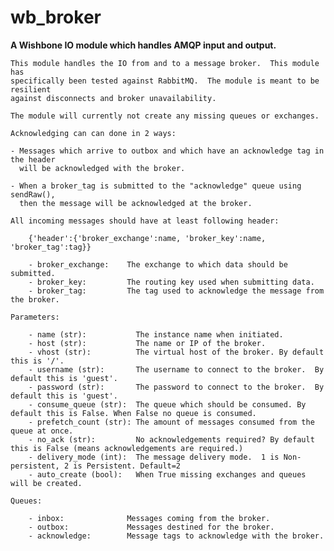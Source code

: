 wb_broker
=========

**A Wishbone IO module which handles AMQP input and output.**

    This module handles the IO from and to a message broker.  This module has
    specifically been tested against RabbitMQ.  The module is meant to be resilient
    against disconnects and broker unavailability.

    The module will currently not create any missing queues or exchanges.

    Acknowledging can can done in 2 ways:

    - Messages which arrive to outbox and which have an acknowledge tag in the header
      will be acknowledged with the broker.

    - When a broker_tag is submitted to the "acknowledge" queue using sendRaw(),
      then the message will be acknowledged at the broker.

    All incoming messages should have at least following header:

        {'header':{'broker_exchange':name, 'broker_key':name, 'broker_tag':tag}}

        - broker_exchange:    The exchange to which data should be submitted.
        - broker_key:         The routing key used when submitting data.
        - broker_tag:         The tag used to acknowledge the message from the broker.

    Parameters:

        - name (str):           The instance name when initiated.
        - host (str):           The name or IP of the broker.
        - vhost (str):          The virtual host of the broker. By default this is '/'.
        - username (str):       The username to connect to the broker.  By default this is 'guest'.
        - password (str):       The password to connect to the broker.  By default this is 'guest'.
        - consume_queue (str):  The queue which should be consumed. By default this is False. When False no queue is consumed.
        - prefetch_count (str): The amount of messages consumed from the queue at once.
        - no_ack (str):         No acknowledgements required? By default this is False (means acknowledgements are required.)
        - delivery_mode (int):  The message delivery mode.  1 is Non-persistent, 2 is Persistent. Default=2
        - auto_create (bool):   When True missing exchanges and queues will be created.

    Queues:

        - inbox:              Messages coming from the broker.
        - outbox:             Messages destined for the broker.
        - acknowledge:        Message tags to acknowledge with the broker.


